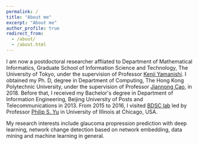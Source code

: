 ```yaml
---
permalink: /
title: "About me"
excerpt: "About me"
author_profile: true
redirect_from: 
  - /about/
  - /about.html
---
```


I am now a postdoctoral researcher affliated to Department of Mathematical Informatics,
Graduate School of Information Science and Technology, The University of Tokyo, under the supervision of Professor <a href="http://www.ibis.t.u-tokyo.ac.jp/yamanishi/index_e.html">Kenji Yamanishi</a>. 
I obtained my Ph. D, degree in Department of Computing, The Hong Kong Polytechnic University, under the supervision of Professor <a href="http://www4.comp.polyu.edu.hk/~csjcao/">Jiannong Cao</a>, in 2018. Before that, I received my Bachelor's degree in Department of Information Engineering, Beijing University of Posts and Telecommunications in 2013. From 2015 to 2016, I visited <a href="http://bdsc.lab.uic.edu">BDSC lab</a> led by Professor <a href="https://www.cs.uic.edu/PSYu/">Philip S. Yu</a> in University of Illinois at Chicago, USA.

 My research interests include glaucoma propression prediction with deep learning, network change detection based on network embedding, data mining and machine learning in general.



